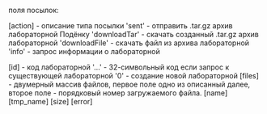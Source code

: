 поля посылок:

[action] - описание типа посылки
  'sent' - отправить .tar.gz архив лабораторной Подёнку
  'downloadTar' - скачать созданный .tar.gz архив лабораторной
  'downloadFile' - скачать файл из архива лабораторной
  'info' - запрос информации о лабораторной

[id] - код лабораторной
  '...' - 32-символьный код если запрос к существующей лабораторной
  '0' - создание новой лабораторной
[files] - двумерный массив файлов, первое поле одно из описанный далее, второе поле - порядковый номер загружаемого файла.
  [name]
  [tmp_name]
  [size]
  [error]
